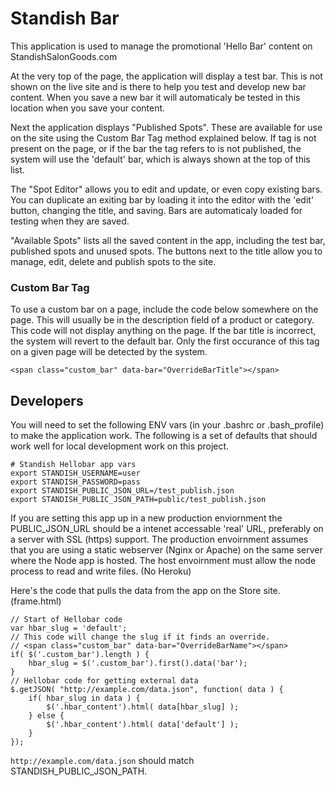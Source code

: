 # Standish Bar

This application is used to manage the promotional 'Hello Bar' content on StandishSalonGoods.com

At the very top of the page, the application will display a test bar. This is not shown on the live site and is there to help you test and develop new bar content. When you save a new bar it will automaticaly be tested in this location when you save your content.

Next the application displays "Published Spots". These are available for use on the site using the Custom Bar Tag method explained below. If tag is not present on the page, or if the bar the tag refers to is not published, the system will use the 'default' bar, which is always shown at the top of this list.

The "Spot Editor" allows you to edit and update, or even copy existing bars. You can duplicate an exiting bar by loading it into the editor with the 'edit' button, changing the title, and saving. Bars are automaticaly loaded for testing when they are saved.

"Available Spots" lists all the saved content in the app, including the test bar, published spots and unused spots. The buttons next to the title allow you to manage, edit, delete and publish spots to the site.

### Custom Bar Tag

To use a custom bar on a page, include the code below somewhere on the page. This will usually be in the description field of a product or category. This code will not display anything on the page. If the bar title is incorrect, the system will revert to the default bar. Only the first occurance of this tag on a given page will be detected by the system.

	<span class="custom_bar" data-bar="OverrideBarTitle"></span>

## Developers

You will need to set the following ENV vars (in your .bashrc or .bash_profile) to make the application work. The following is a set of defaults that should work well for local development work on this project.

	# Standish Hellobar app vars
	export STANDISH_USERNAME=user
	export STANDISH_PASSWORD=pass
	export STANDISH_PUBLIC_JSON_URL=/test_publish.json
	export STANDISH_PUBLIC_JSON_PATH=public/test_publish.json

If you are setting this app up in a new production enviornment the PUBLIC_JSON_URL should be a intenet accessable 'real' URL, preferably on a server with SSL (https) support. The production envoirnment assumes that you are using a static webserver (Nginx or Apache) on the same server where the Node app is hosted. The host envoirnment must allow the node process to read and write files. (No Heroku)

Here's the code that pulls the data from the app on the Store site. (frame.html)

	// Start of Hellobar code
	var hbar_slug = 'default';
	// This code will change the slug if it finds an override.
	// <span class="custom_bar" data-bar="OverrideBarName"></span>
	if( $('.custom_bar').length ) {
		hbar_slug = $('.custom_bar').first().data('bar');
	}
	// Hellobar code for getting external data
	$.getJSON( "http://example.com/data.json", function( data ) {
		if( hbar_slug in data ) {
			$('.hbar_content').html( data[hbar_slug] );
		} else {
			$('.hbar_content').html( data['default'] );
		}
	});

`http://example.com/data.json` should match STANDISH_PUBLIC_JSON_PATH.

